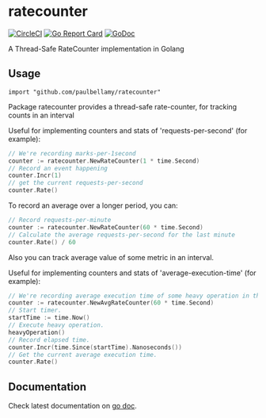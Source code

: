 # ratecounter

[![CircleCI](https://circleci.com/gh/paulbellamy/ratecounter.svg?style=svg)](https://circleci.com/gh/paulbellamy/ratecounter)
[![Go Report Card](https://goreportcard.com/badge/github.com/paulbellamy/ratecounter)](https://goreportcard.com/report/github.com/paulbellamy/ratecounter)
[![GoDoc](https://godoc.org/github.com/paulbellamy/ratecounter?status.svg)](https://godoc.org/github.com/paulbellamy/ratecounter)

A Thread-Safe RateCounter implementation in Golang

## Usage

```
import "github.com/paulbellamy/ratecounter"
```

Package ratecounter provides a thread-safe rate-counter, for tracking
counts in an interval

Useful for implementing counters and stats of 'requests-per-second' (for
example):

```go
// We're recording marks-per-1second
counter := ratecounter.NewRateCounter(1 * time.Second)
// Record an event happening
counter.Incr(1)
// get the current requests-per-second
counter.Rate()
```

To record an average over a longer period, you can:

```go
// Record requests-per-minute
counter := ratecounter.NewRateCounter(60 * time.Second)
// Calculate the average requests-per-second for the last minute
counter.Rate() / 60
```

Also you can track average value of some metric in an interval.

Useful for implementing counters and stats of 'average-execution-time' (for
example):

```go
// We're recording average execution time of some heavy operation in the last minute.
counter := ratecounter.NewAvgRateCounter(60 * time.Second)
// Start timer.
startTime := time.Now()
// Execute heavy operation.
heavyOperation()
// Record elapsed time.
counter.Incr(time.Since(startTime).Nanoseconds())
// Get the current average execution time.
counter.Rate()
```

## Documentation

Check latest documentation on [go doc](https://godoc.org/github.com/paulbellamy/ratecounter).

